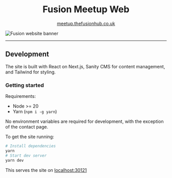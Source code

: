 <h1 align="center">Fusion Meetup Web</h1>

<p align="center">
  <a href="https://meetup.thefusionhub.co.uk/">meetup.thefusionhub.co.uk</a>
</p>

![Fusion website banner](https://user-images.githubusercontent.com/14852491/191825161-4ad52225-109d-43f1-8d63-bc555943d9eb.png)

---

## Development

The site is built with React on Next.js, Sanity CMS for content management, and Tailwind for styling.

### Getting started

Requirements:

- Node >= 20
- Yarn (`npm i -g yarn`)

No environment variables are required for development, with the exception of the contact page.

To get the site running:

```sh
# Install dependencies
yarn
# Start dev server
yarn dev
```

This serves the site on [localhost:30121](http://localhost:30121)
